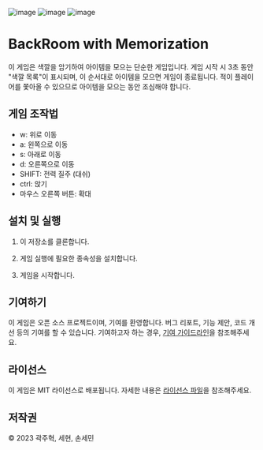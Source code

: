 ![image](https://github.com/jh2277/BackRoom-Unity/assets/96563287/09d04e47-62ce-4c92-ae8b-24cc9abaf10d)
![image](https://github.com/jh2277/BackRoom-Unity/assets/96563287/d767f8c4-5cf3-443a-bae2-76962748f4be)
![image](https://github.com/jh2277/BackRoom-Unity/assets/96563287/a14545d2-4e30-46ef-824e-00f43a5b8a1b)


# BackRoom with Memorization

이 게임은 색깔을 암기하여 아이템을 모으는 단순한 게임입니다. 게임 시작 시 3초 동안 "색깔 목록"이 표시되며, 이 순서대로 아이템을 모으면 게임이 종료됩니다. 적이 플레이어를 쫓아올 수 있으므로 아이템을 모으는 동안 조심해야 합니다.

## 게임 조작법

- w: 위로 이동
- a: 왼쪽으로 이동
- s: 아래로 이동
- d: 오른쪽으로 이동
- SHIFT: 전력 질주 (대쉬)
- ctrl: 앉기
- 마우스 오른쪽 버튼: 확대

## 설치 및 실행

1. 이 저장소를 클론합니다.

2. 게임 실행에 필요한 종속성을 설치합니다.

3. 게임을 시작합니다.


## 기여하기

이 게임은 오픈 소스 프로젝트이며, 기여를 환영합니다. 버그 리포트, 기능 제안, 코드 개선 등의 기여를 할 수 있습니다. 기여하고자 하는 경우, [기여 가이드라인](CONTRIBUTING.md)을 참조해주세요.

## 라이선스

이 게임은 MIT 라이선스로 배포됩니다. 자세한 내용은 [라이선스 파일](LICENSE)을 참조해주세요.

## 저작권

© 2023 곽주혁, 세현, 손세민




